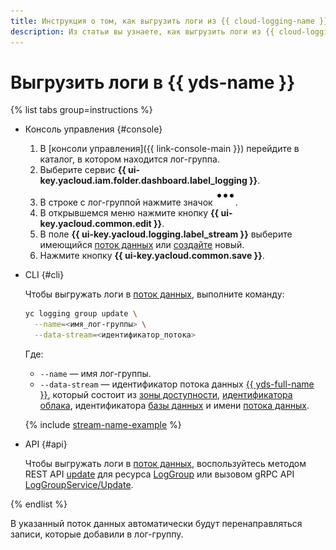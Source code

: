 ```yaml
---
title: Инструкция о том, как выгрузить логи из {{ cloud-logging-name }} в поток {{ yds-name }}
description: Из статьи вы узнаете, как выгрузить логи из {{ cloud-logging-name }} в поток {{ yds-name }}.
---
```


# Выгрузить логи в {{ yds-name }}

{% list tabs group=instructions %}

- Консоль управления {#console}

    1. В [консоли управления]({{ link-console-main }}) перейдите в каталог, в котором находится лог-группа.
    1. Выберите сервис **{{ ui-key.yacloud.iam.folder.dashboard.label_logging }}**.
    1. В строке с лог-группой нажмите значок ![image](../../_assets/console-icons/ellipsis.svg).
    1. В открывшемся меню нажмите кнопку **{{ ui-key.yacloud.common.edit }}**.
    1. В поле **{{ ui-key.yacloud.logging.label_stream }}** выберите имеющийся [поток данных](../../data-streams/concepts/glossary.md#stream-concepts) или [создайте](../../data-streams/operations/manage-streams.md#create-data-stream) новый.
    1. Нажмите кнопку **{{ ui-key.yacloud.common.save }}**.

- CLI {#cli}
  
    Чтобы выгружать логи в [поток данных](../../data-streams/concepts/glossary.md#stream-concepts), выполните команду:

    ```bash
    yc logging group update \
      --name=<имя_лог-группы> \
      --data-stream=<идентификатор_потока>
    ```

    Где:
    * `--name` — имя лог-группы.
    * `--data-stream` — идентификатор потока данных [{{ yds-full-name }}](../../data-streams/index.yaml), который состоит из [зоны доступности](../../overview/concepts/geo-scope.md), [идентификатора облака](../../resource-manager/operations/cloud/get-id.md), идентификатора [базы данных](../../ydb/concepts/resources.md#database) и имени [потока данных](../../data-streams/concepts/glossary.md#stream-concepts).

    {% include [stream-name-example](../../_includes/data-streams/stream-name-example.md) %}

- API {#api}

    Чтобы выгружать логи в [поток данных](../../data-streams/concepts/glossary.md#stream-concepts), воспользуйтесь методом REST API [update](../api-ref/LogGroup/update.md) для ресурса [LogGroup](../api-ref/LogGroup/index.md) или вызовом gRPC API [LogGroupService/Update](../api-ref/grpc/LogGroup/update.md).

{% endlist %}

В указанный поток данных автоматически будут перенаправляться записи, которые добавили в лог-группу.
